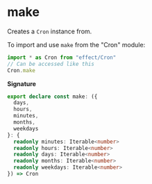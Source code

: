 # make

Creates a `Cron` instance from.

To import and use `make` from the "Cron" module:

```ts
import * as Cron from "effect/Cron"
// Can be accessed like this
Cron.make
```

**Signature**

```ts
export declare const make: ({
  days,
  hours,
  minutes,
  months,
  weekdays
}: {
  readonly minutes: Iterable<number>
  readonly hours: Iterable<number>
  readonly days: Iterable<number>
  readonly months: Iterable<number>
  readonly weekdays: Iterable<number>
}) => Cron
```
